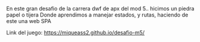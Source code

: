 En este gran desafio de la carrera dwf de apx del mod 5.. hicimos un piedra papel o tijera
Donde aprendimos a manejar estados, y rutas,
haciendo de este una web SPA

Link del juego: https://miqueass2.github.io/desafio-m5/

